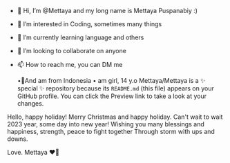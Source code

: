 - 👋 Hi, I’m @Mettaya and my long name is Mettaya Puspanabiy :)
- 👀 I’m interested in Coding, sometimes many things 
- 🌱 I’m currently learning language and others 
- 💞️ I’m looking to collaborate on anyone 
- 📫 How to reach me, you can DM me 

    •📍And am from Indonesia 
    • am girl, 14 y.o
Mettaya/Mettaya is a ✨ special ✨ repository because its `README.md` (this file) appears on your GitHub profile.
You can click the Preview link to take a look at your changes.

Hello, happy holiday! Merry Christmas and happy holiday. 
Can't wait to wait 2023 year, some day into new year! 
Wishing you many blessings and happiness, strength, peace to fight together 
Through storm with ups and downs. 

Love. Mettaya ❤🍻 



